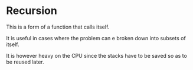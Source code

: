 # Recursion

This is a form of a function that calls itself.

It is useful in cases where the problem can e broken down into subsets of itself.

It is however heavy on the CPU since the stacks have to be saved so as to be reused later.
